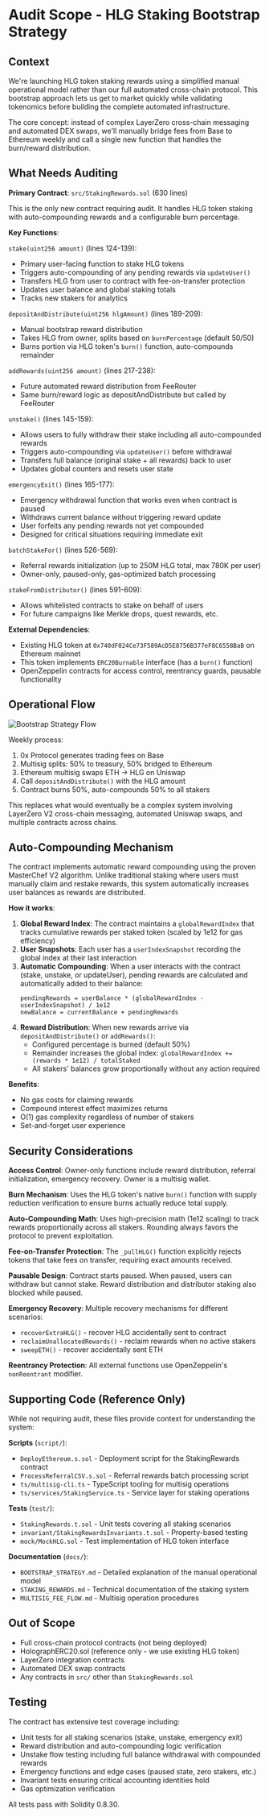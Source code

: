 # Audit Scope - HLG Staking Bootstrap Strategy

## Context

We're launching HLG token staking rewards using a simplified manual operational model rather than our full automated cross-chain protocol. This bootstrap approach lets us get to market quickly while validating tokenomics before building the complete automated infrastructure.

The core concept: instead of complex LayerZero cross-chain messaging and automated DEX swaps, we'll manually bridge fees from Base to Ethereum weekly and call a single new function that handles the burn/reward distribution.

## What Needs Auditing

**Primary Contract**: `src/StakingRewards.sol` (630 lines)

This is the only new contract requiring audit. It handles HLG token staking with auto-compounding rewards and a configurable burn percentage.

**Key Functions**:

`stake(uint256 amount)` (lines 124-139):
- Primary user-facing function to stake HLG tokens
- Triggers auto-compounding of any pending rewards via `updateUser()`
- Transfers HLG from user to contract with fee-on-transfer protection
- Updates user balance and global staking totals
- Tracks new stakers for analytics

`depositAndDistribute(uint256 hlgAmount)` (lines 189-209):
- Manual bootstrap reward distribution 
- Takes HLG from owner, splits based on `burnPercentage` (default 50/50)
- Burns portion via HLG token's `burn()` function, auto-compounds remainder

`addRewards(uint256 amount)` (lines 217-238):
- Future automated reward distribution from FeeRouter
- Same burn/reward logic as depositAndDistribute but called by FeeRouter

`unstake()` (lines 145-159):
- Allows users to fully withdraw their stake including all auto-compounded rewards
- Triggers auto-compounding via `updateUser()` before withdrawal
- Transfers full balance (original stake + all rewards) back to user
- Updates global counters and resets user state

`emergencyExit()` (lines 165-177):
- Emergency withdrawal function that works even when contract is paused
- Withdraws current balance without triggering reward update
- User forfeits any pending rewards not yet compounded
- Designed for critical situations requiring immediate exit

`batchStakeFor()` (lines 526-569):
- Referral rewards initialization (up to 250M HLG total, max 780K per user)
- Owner-only, paused-only, gas-optimized batch processing

`stakeFromDistributor()` (lines 591-609):
- Allows whitelisted contracts to stake on behalf of users
- For future campaigns like Merkle drops, quest rewards, etc.

**External Dependencies**:
- Existing HLG token at `0x740dF024Ce73F589AcD5E8756B377eF8C6558BaB` on Ethereum mainnet
- This token implements `ERC20Burnable` interface (has a `burn()` function)
- OpenZeppelin contracts for access control, reentrancy guards, pausable functionality

## Operational Flow

![Bootstrap Strategy Flow](docs/images/holograph-rewards-bootstrap-strategy.png)

Weekly process:
1. 0x Protocol generates trading fees on Base
2. Multisig splits: 50% to treasury, 50% bridged to Ethereum
3. Ethereum multisig swaps ETH → HLG on Uniswap
4. Call `depositAndDistribute()` with the HLG amount
5. Contract burns 50%, auto-compounds 50% to all stakers

This replaces what would eventually be a complex system involving LayerZero V2 cross-chain messaging, automated Uniswap swaps, and multiple contracts across chains.

## Auto-Compounding Mechanism

The contract implements automatic reward compounding using the proven MasterChef V2 algorithm. Unlike traditional staking where users must manually claim and restake rewards, this system automatically increases user balances as rewards are distributed.

**How it works**:

1. **Global Reward Index**: The contract maintains a `globalRewardIndex` that tracks cumulative rewards per staked token (scaled by 1e12 for gas efficiency)
2. **User Snapshots**: Each user has a `userIndexSnapshot` recording the global index at their last interaction
3. **Automatic Compounding**: When a user interacts with the contract (stake, unstake, or updateUser), pending rewards are calculated and automatically added to their balance:
   ```
   pendingRewards = userBalance * (globalRewardIndex - userIndexSnapshot) / 1e12
   newBalance = currentBalance + pendingRewards
   ```
4. **Reward Distribution**: When new rewards arrive via `depositAndDistribute()` or `addRewards()`:
   - Configured percentage is burned (default 50%)
   - Remainder increases the global index: `globalRewardIndex += (rewards * 1e12) / totalStaked`
   - All stakers' balances grow proportionally without any action required

**Benefits**:
- No gas costs for claiming rewards
- Compound interest effect maximizes returns
- O(1) gas complexity regardless of number of stakers
- Set-and-forget user experience

## Security Considerations

**Access Control**: Owner-only functions include reward distribution, referral initialization, emergency recovery. Owner is a multisig wallet.

**Burn Mechanism**: Uses the HLG token's native `burn()` function with supply reduction verification to ensure burns actually reduce total supply.

**Auto-Compounding Math**: Uses high-precision math (1e12 scaling) to track rewards proportionally across all stakers. Rounding always favors the protocol to prevent exploitation.

**Fee-on-Transfer Protection**: The `_pullHLG()` function explicitly rejects tokens that take fees on transfer, requiring exact amounts received.

**Pausable Design**: Contract starts paused. When paused, users can withdraw but cannot stake. Reward distribution and distributor staking also blocked while paused.

**Emergency Recovery**: Multiple recovery mechanisms for different scenarios:
- `recoverExtraHLG()` - recover HLG accidentally sent to contract
- `reclaimUnallocatedRewards()` - reclaim rewards when no active stakers  
- `sweepETH()` - recover accidentally sent ETH

**Reentrancy Protection**: All external functions use OpenZeppelin's `nonReentrant` modifier.

## Supporting Code (Reference Only)

While not requiring audit, these files provide context for understanding the system:

**Scripts** (`script/`):
- `DeployEthereum.s.sol` - Deployment script for the StakingRewards contract
- `ProcessReferralCSV.s.sol` - Referral rewards batch processing script
- `ts/multisig-cli.ts` - TypeScript tooling for multisig operations
- `ts/services/StakingService.ts` - Service layer for staking operations

**Tests** (`test/`):
- `StakingRewards.t.sol` - Unit tests covering all staking scenarios
- `invariant/StakingRewardsInvariants.t.sol` - Property-based testing
- `mock/MockHLG.sol` - Test implementation of HLG token interface

**Documentation** (`docs/`):
- `BOOTSTRAP_STRATEGY.md` - Detailed explanation of the manual operational model
- `STAKING_REWARDS.md` - Technical documentation of the staking system
- `MULTISIG_FEE_FLOW.md` - Multisig operation procedures

## Out of Scope

- Full cross-chain protocol contracts (not being deployed)
- HolographERC20.sol (reference only - we use existing HLG token)
- LayerZero integration contracts
- Automated DEX swap contracts
- Any contracts in `src/` other than `StakingRewards.sol`

## Testing

The contract has extensive test coverage including:
- Unit tests for all staking scenarios (stake, unstake, emergency exit)
- Reward distribution and auto-compounding logic verification
- Unstake flow testing including full balance withdrawal with compounded rewards
- Emergency functions and edge cases (paused state, zero stakers, etc.)
- Invariant tests ensuring critical accounting identities hold
- Gas optimization verification

All tests pass with Solidity 0.8.30.